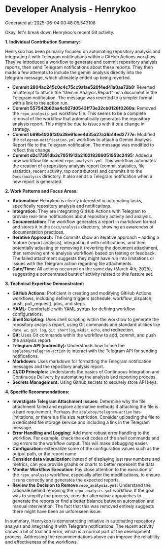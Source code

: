 # Developer Analysis - Henrykoo
Generated at: 2025-06-04 00:48:05.543108

Okay, let's break down Henrykoo's recent Git activity.

**1. Individual Contribution Summary:**

Henrykoo has been primarily focused on automating repository analysis and integrating it with Telegram notifications within a GitHub Actions workflow.  They've introduced a workflow to generate and commit repository analysis reports, then send Telegram notifications about these reports. They then made a few attempts to include the gemini analysis directly into the telegram message, which ultimately ended up being reverted.

*   **Commit 2804ac245c0c4c75cc9afae520f4ed41a0aa72b8:** Reverted an attempt to attach the "Gemini Analysis Report" as a document in the Telegram notification.  The message was reverted to a simpler format with a link to the action run.
*   **Commit 557542b62aa4c927d0543ff73e32cb0126f0260a:** Removed the `repo_analysis.yml` workflow file. This seems to be a complete removal of the workflow that automatically generates the repository analysis report. This might be due to issues with it or a change in strategy.
*   **Commit b99b4936f30a38e61cee4d35a27a36a14ed2777e:**  Modified the `telegram-notification.yml` workflow to attach a Gemini Analysis Report file to the Telegram notification. The message was modified to reflect this change.
*   **Commit d2c17391db3c7951912b210218386051953c2495:**  Added a new workflow file named `repo_analysis.yml`. This workflow automates the creation of a repository analysis report (commit statistics, file statistics, recent activity, top contributors) and commits it to the `Docs/analysis` directory. It also sends a Telegram notification when a new report is generated.

**2. Work Patterns and Focus Areas:**

*   **Automation:** Henrykoo is clearly interested in automating tasks, specifically repository analysis and notifications.
*   **Integration:**  They are integrating GitHub Actions with Telegram to provide real-time notifications about repository activity and analysis.
*   **Documentation:** The workflow generates a report in markdown format and stores it in the `Docs/analysis` directory, showing an awareness of documentation practices.
*   **Iterative Approach:** The commits show an iterative approach – adding a feature (report analysis), integrating it with notifications, and then potentially adjusting or removing it (reverting the document attachment, then removing entire analysis workflow) based on testing or feedback.  The failed attachment suggests they might have run into limitations or issues with the Telegram action regarding file attachments.
*   **Date/Time:** All actions occurred on the same day (March 4th, 2025), suggesting a concentrated burst of activity related to this feature set.

**3. Technical Expertise Demonstrated:**

*   **GitHub Actions:**  Proficient in creating and modifying GitHub Actions workflows, including defining triggers (schedule, workflow_dispatch, push, pull_request), jobs, and steps.
*   **YAML:** Comfortable with YAML syntax for defining workflow configurations.
*   **Shell Scripting:** Uses shell scripting within the workflow to generate the repository analysis report, using Git commands and standard utilities like `date`, `wc`, `git log`, `git shortlog`, `mkdir`, `echo`, and redirection.
*   **Git:**  Uses Git commands within the workflow to add, commit, and push the analysis report.
*   **Telegram API (indirectly):**  Understands how to use the `appleboy/telegram-action` to interact with the Telegram API for sending notifications.
*   **Markdown:** Uses markdown for formatting the Telegram notification messages and the repository analysis report.
*   **CI/CD Principles:** Understands the basics of Continuous Integration and Continuous Delivery by automating the analysis and reporting process.
*   **Secrets Management:** Using Github secrets to securely store API keys.

**4. Specific Recommendations:**

*   **Investigate Telegram Attachment Issues:**  Determine why the file attachment failed and explore alternative methods if attaching the file is a hard requirement. Perhaps the `appleboy/telegram-action` has limitations, or there's a file size restriction. Consider uploading the file to a dedicated file storage service and including a link in the Telegram message.
*   **Error Handling and Logging:** Add more robust error handling to the workflow.  For example, check the exit codes of the shell commands and log errors to the workflow output. This will make debugging easier.
*   **Configuration:** externalize some of the configuration values such as the output path, or the report name
*   **Consider data visualization:** instead of displaying just raw numbers and metrics, can you provide graphs or charts to better represent the data
*   **Monitor Workflow Execution:**  Pay close attention to the execution of the `repo_analysis` workflow, especially after the modifications, to ensure it runs correctly and generates the expected reports.
*   **Review the Decision to Remove `repo_analysis.yml`:** Understand the rationale behind removing the `repo_analysis.yml` workflow. If the goal was to simplify the process, consider alternative approaches to generate the reports or find a better balance between automation and manual intervention. The fact that this was removed entirely suggests there might have been an unforeseen issue.

In summary, Henrykoo is demonstrating initiative in automating repository analysis and integrating it with Telegram notifications. The recent activity shows a bit of trial and error, which is a normal part of the development process.  Addressing the recommendations above can improve the reliability and effectiveness of the workflows.
